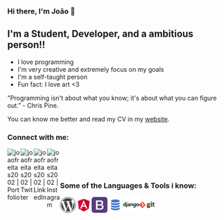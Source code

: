 ### Hi there, I'm João 👋

## I'm a Student, Developer, and a ambitious person!!

- I love programming
- I'm very creative and extremely focus on my goals
- I'm a self-taught person
- Fun fact: I love art <3

"Programming isn't about what you know; it's about what you can figure out.” - Chris Pine.

You can know me better and read my CV in my [website].

### Connect with me:

[<img align="left" alt="joaofreitas2002 | Portfolio" width="30px" src="https://joaoffreitas.com/wp-content/uploads/2022/02/my-website-logo.png" />][website]
[<img align="left" alt="joaofreitas2002 | Twitter" width="30px" src="https://cdn.jsdelivr.net/npm/simple-icons@v3/icons/upwork.svg" />][upwork]
[<img align="left" alt="joaofreitas2002 | LinkedIn" width="30px" src="https://cdn.jsdelivr.net/npm/simple-icons@v3/icons/linkedin.svg" />][linkedin]
[<img align="left" alt="joaofreitas2002 | Instagram" width="30px" src="https://cdn.jsdelivr.net/npm/simple-icons@v3/icons/instagram.svg" />][instagram]

<br />
<br />
<br />

### Some of the Languages & Tools i know:

<img align="left" alt="WordPress" width="36px" src="https://raw.githubusercontent.com/github/explore/80688e429a7d4ef2fca1e82350fe8e3517d3494d/topics/wordpress/wordpress.png" />
<img align="left" alt="Angular" width="36px" src="https://raw.githubusercontent.com/github/explore/80688e429a7d4ef2fca1e82350fe8e3517d3494d/topics/angular/angular.png" />
<img align="left" alt="Bootstrap" width="36px" src="https://raw.githubusercontent.com/github/explore/80688e429a7d4ef2fca1e82350fe8e3517d3494d/topics/bootstrap/bootstrap.png" />
<img align="left" alt="SQL" width="36px" src="https://raw.githubusercontent.com/github/explore/80688e429a7d4ef2fca1e82350fe8e3517d3494d/topics/sql/sql.png" />
<img align="left" alt="Django" width="36px" src="https://raw.githubusercontent.com/github/explore/80688e429a7d4ef2fca1e82350fe8e3517d3494d/topics/django/django.png" />
<img align="left" alt="Git" width="36px" src="https://raw.githubusercontent.com/github/explore/80688e429a7d4ef2fca1e82350fe8e3517d3494d/topics/git/git.png" />

<br />
<br />
<br />

[website]: https://joaoffreitas.com
[instagram]: https://instagram.com/kiikinhoo
[linkedin]: https://www.linkedin.com/in/joaofreitas2002/
[upwork]: https://www.upwork.com/freelancers/~010306f6d3f1c716ba?viewMode=1
